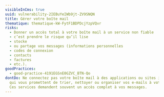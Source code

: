 ```yaml
---
visibleInCms: true
uuid: vulnerability-2IEBuYeIWb9jt-ZV9SNQN
title: Gérer votre boîte mail
thematique: thematique-kW-FytF1BDPDcjYzpVQvr
risks:
  - Donner un accès total à votre boîte mail à un service non fiable
  - c’est prendre le risque qu’il lise
  - stocke
  - ou partage vos messages (informations personnelles
  - codes de connexion
  - contacts
  - factures
  - etc.).
goodPractices:
  - good-practice-4191EGSnE0GZVC_BTN-Qo
dontDo: Ne connectez pas votre boîte mail à des applications ou sites inconnus
  qui vous promettent de trier, nettoyer ou organiser vos e-mails à votre place.
  Ces services demandent souvent un accès complet à vos messages.
---
```

